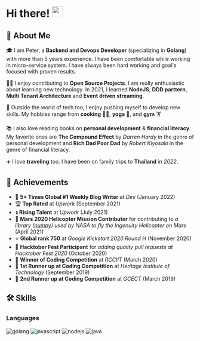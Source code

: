 # Hi there! <img src="https://media.giphy.com/media/hvRJCLFzcasrR4ia7z/giphy.gif" width="29px" height="29px">

## 🚀 About Me

🎓 I am Peter, a **Backend and Devops Developer** (specializing in **Golang**) with more than 5 years experience. I have been comfortable while working in micro-service system. I have always been hard working and goal's focused with proven results.

👨‍💻 I enjoy contributing to **Open Source Projects**. I am really enthusiastic about learning new technology. In 2021, I learned **NodeJS**, **DDD parttern**, **Multi Tenant Architecture** and **Event driven streaming**.

🎸 Outside the world of tech too, I enjoy pushing myself to develop new skills. My hobbies range from **cooking** 👨‍🍳, **yoga** 🧘, and **gym** 🏋️

📚 I also love reading books on **personal development** & **financial literacy**. My favorite ones are **The Compound Effect** by _Darren Hardy_ in the genre of personal development and **Rich Dad Poor Dad** by _Robert Kiyosaki_ in the genre of financial literacy.

✈️ I love **traveling** too. I have been on family trips to **Thailand** in _2022_.

## 🏅 Achievements

-   📝 **5+ Times Global #1 Weekly Blog Writer** at _Dev_ (January 2022)
-   🏆 **Top Rated** at _Upwork_ (September 2021)
-   ⏫ **Rising Talent** at _Upwork_ (July 2021)
-   🚁 **Mars 2020 Helicopter Mission Contributor** for contributing to _a library ([numpy](https://github.com/numpy/numpy)) used by NASA to fly the Ingenuity Helicopter on Mars_ (April 2021)
-   ⭐ **Global rank 750** at _Google Kickstart 2020 Round H_ (November 2020)
-   🤝 **Hacktober Fest Participant** for _adding quality pull requests at Hacktober Fest 2020_ (October 2020)
-   🥇 **Winner of Coding Competition** at _RCCIIT_ (March 2020)
-   🥈 **1st Runner up at Coding Competition** at _Heritage Institute of Technology_ (September 2019)
-   🥉 **2nd Runner up at Coding Competition** at _GCECT_ (March 2019)

## 🛠️ Skills

### Languages

![golang](https://img.shields.io/badge/Golang-3178C6?style=for-the-badge&logo=go&logoColor=white)
![javascript](https://img.shields.io/badge/JavaScript-323330?style=for-the-badge&logo=javascript&logoColor=F7DF1E)
![nodejs](https://img.shields.io/badge/Nodejs-3776AB?style=for-the-badge&logo=node&logoColor=white)
![java](https://img.shields.io/badge/Java-28B6F6?style=for-the-badge&logo=spring&logoColor=white)
